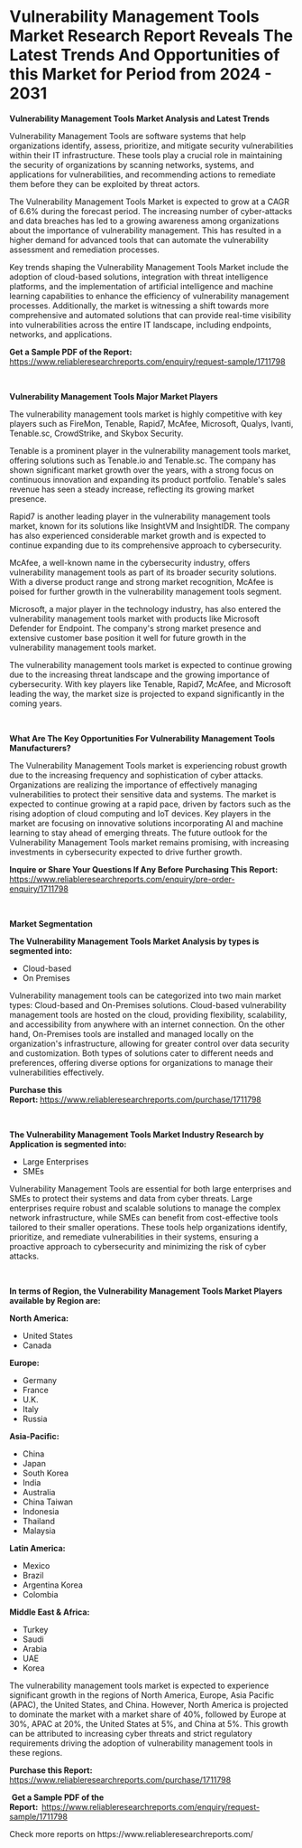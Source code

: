 <p><h1>Vulnerability Management Tools Market Research Report Reveals The Latest Trends And Opportunities of this Market for Period from 2024 - 2031</h1></p><p><strong>Vulnerability Management Tools Market Analysis and Latest Trends</strong></p>
<p><p>Vulnerability Management Tools are software systems that help organizations identify, assess, prioritize, and mitigate security vulnerabilities within their IT infrastructure. These tools play a crucial role in maintaining the security of organizations by scanning networks, systems, and applications for vulnerabilities, and recommending actions to remediate them before they can be exploited by threat actors.</p><p>The Vulnerability Management Tools Market is expected to grow at a CAGR of 6.6% during the forecast period. The increasing number of cyber-attacks and data breaches has led to a growing awareness among organizations about the importance of vulnerability management. This has resulted in a higher demand for advanced tools that can automate the vulnerability assessment and remediation processes.</p><p>Key trends shaping the Vulnerability Management Tools Market include the adoption of cloud-based solutions, integration with threat intelligence platforms, and the implementation of artificial intelligence and machine learning capabilities to enhance the efficiency of vulnerability management processes. Additionally, the market is witnessing a shift towards more comprehensive and automated solutions that can provide real-time visibility into vulnerabilities across the entire IT landscape, including endpoints, networks, and applications.</p></p>
<p><strong>Get a Sample PDF of the Report:&nbsp;</strong> <a href="https://www.reliableresearchreports.com/enquiry/request-sample/1711798">https://www.reliableresearchreports.com/enquiry/request-sample/1711798</a></p>
<p>&nbsp;</p>
<p><strong>Vulnerability Management Tools Major Market Players</strong></p>
<p><p>The vulnerability management tools market is highly competitive with key players such as FireMon, Tenable, Rapid7, McAfee, Microsoft, Qualys, Ivanti, Tenable.sc, CrowdStrike, and Skybox Security. </p><p>Tenable is a prominent player in the vulnerability management tools market, offering solutions such as Tenable.io and Tenable.sc. The company has shown significant market growth over the years, with a strong focus on continuous innovation and expanding its product portfolio. Tenable's sales revenue has seen a steady increase, reflecting its growing market presence.</p><p>Rapid7 is another leading player in the vulnerability management tools market, known for its solutions like InsightVM and InsightIDR. The company has also experienced considerable market growth and is expected to continue expanding due to its comprehensive approach to cybersecurity.</p><p>McAfee, a well-known name in the cybersecurity industry, offers vulnerability management tools as part of its broader security solutions. With a diverse product range and strong market recognition, McAfee is poised for further growth in the vulnerability management tools segment.</p><p>Microsoft, a major player in the technology industry, has also entered the vulnerability management tools market with products like Microsoft Defender for Endpoint. The company's strong market presence and extensive customer base position it well for future growth in the vulnerability management tools market.</p><p>The vulnerability management tools market is expected to continue growing due to the increasing threat landscape and the growing importance of cybersecurity. With key players like Tenable, Rapid7, McAfee, and Microsoft leading the way, the market size is projected to expand significantly in the coming years.</p></p>
<p>&nbsp;</p>
<p><strong>What Are The Key Opportunities For Vulnerability Management Tools Manufacturers?</strong></p>
<p><p>The Vulnerability Management Tools market is experiencing robust growth due to the increasing frequency and sophistication of cyber attacks. Organizations are realizing the importance of effectively managing vulnerabilities to protect their sensitive data and systems. The market is expected to continue growing at a rapid pace, driven by factors such as the rising adoption of cloud computing and IoT devices. Key players in the market are focusing on innovative solutions incorporating AI and machine learning to stay ahead of emerging threats. The future outlook for the Vulnerability Management Tools market remains promising, with increasing investments in cybersecurity expected to drive further growth.</p></p>
<p><strong>Inquire or Share Your Questions If Any Before Purchasing This Report:</strong> <a href="https://www.reliableresearchreports.com/enquiry/pre-order-enquiry/1711798">https://www.reliableresearchreports.com/enquiry/pre-order-enquiry/1711798</a></p>
<p>&nbsp;</p>
<p><strong>Market Segmentation</strong></p>
<p><strong>The Vulnerability Management Tools Market Analysis by types is segmented into:</strong></p>
<p><ul><li>Cloud-based</li><li>On Premises</li></ul></p>
<p><p>Vulnerability management tools can be categorized into two main market types: Cloud-based and On-Premises solutions. Cloud-based vulnerability management tools are hosted on the cloud, providing flexibility, scalability, and accessibility from anywhere with an internet connection. On the other hand, On-Premises tools are installed and managed locally on the organization's infrastructure, allowing for greater control over data security and customization. Both types of solutions cater to different needs and preferences, offering diverse options for organizations to manage their vulnerabilities effectively.</p></p>
<p><strong>Purchase this Report:&nbsp;</strong><a href="https://www.reliableresearchreports.com/purchase/1711798">https://www.reliableresearchreports.com/purchase/1711798</a></p>
<p>&nbsp;</p>
<p><strong>The Vulnerability Management Tools Market Industry Research by Application is segmented into:</strong></p>
<p><ul><li>Large Enterprises</li><li>SMEs</li></ul></p>
<p><p>Vulnerability Management Tools are essential for both large enterprises and SMEs to protect their systems and data from cyber threats. Large enterprises require robust and scalable solutions to manage the complex network infrastructure, while SMEs can benefit from cost-effective tools tailored to their smaller operations. These tools help organizations identify, prioritize, and remediate vulnerabilities in their systems, ensuring a proactive approach to cybersecurity and minimizing the risk of cyber attacks.</p></p>
<p>&nbsp;</p>
<p><strong>In terms of Region, the Vulnerability Management Tools Market Players available by Region are:</strong></p>
<p>
    <p> <strong> North America: </strong>
        <ul>
            <li>United States</li>
            <li>Canada</li>
        </ul>
        </p> 
    <p> <strong> Europe: </strong>
        <ul>
            <li>Germany</li>
            <li>France</li>
            <li>U.K.</li>
            <li>Italy</li>
            <li>Russia</li>
        </ul>
        </p> 
    <p> <strong> Asia-Pacific: </strong>
        <ul>
            <li>China</li>
            <li>Japan</li>
            <li>South Korea</li>
            <li>India</li>
            <li>Australia</li>
            <li>China Taiwan</li>
            <li>Indonesia</li>
            <li>Thailand</li>
            <li>Malaysia</li>
        </ul>
        </p> 
    <p> <strong> Latin America: </strong>
        <ul>
            <li>Mexico</li>
            <li>Brazil</li>
            <li>Argentina Korea</li>
            <li>Colombia</li>
        </ul>
        </p> 
    <p> <strong> Middle East & Africa: </strong>
        <ul>
            <li>Turkey</li>
            <li>Saudi</li>
            <li>Arabia</li>
            <li>UAE</li>
            <li>Korea</li>
        </ul>
    </p>
    </p>
<p><p>The vulnerability management tools market is expected to experience significant growth in the regions of North America, Europe, Asia Pacific (APAC), the United States, and China. However, North America is projected to dominate the market with a market share of 40%, followed by Europe at 30%, APAC at 20%, the United States at 5%, and China at 5%. This growth can be attributed to increasing cyber threats and strict regulatory requirements driving the adoption of vulnerability management tools in these regions.</p></p>
<p><strong>Purchase this Report: </strong><a href="https://www.reliableresearchreports.com/purchase/1711798">https://www.reliableresearchreports.com/purchase/1711798</a></p>
<p>&nbsp;<strong>Get a Sample PDF of the Report:&nbsp;&nbsp;</strong><a href="https://www.reliableresearchreports.com/enquiry/request-sample/1711798">https://www.reliableresearchreports.com/enquiry/request-sample/1711798</a></p>
<p><strong></strong></p>
<p>Check more reports on https://www.reliableresearchreports.com/</p>